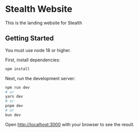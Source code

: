 # Stealth Website

This is the landing website for Stealth

## Getting Started

You must use node 18 or higher.

First, install dependencies:

```bash
npm install
```

Next, run the development server:

```bash
npm run dev
# or
yarn dev
# or
pnpm dev
# or
bun dev
```

Open [http://localhost:3000](http://localhost:3000) with your browser to see the result.
